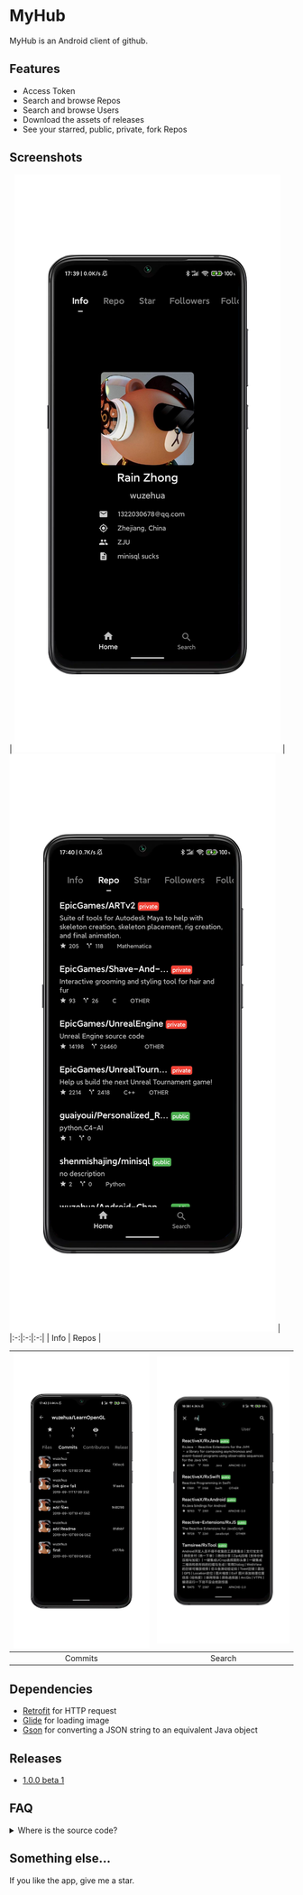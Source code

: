 # MyHub

MyHub is an Android client of github.

## Features

* Access Token
* Search and browse Repos
* Search and browse Users
* Download the assets of releases
* See your starred, public, private, fork Repos

## Screenshots

| ![avatar](images/Info.png) | ![avatar](images/Repo.png) |
|:-:|:-:|:-:|
| Info | Repos |

| ![avatar](images/Commits.png) | ![avatar](images/SearchRepo.png) |
|:-:|:-:|
| Commits | Search |

## Dependencies

* [Retrofit](https://github.com/square/retrofit) for HTTP request
* [Glide](https://github.com/bumptech/glide) for loading image
* [Gson](https://github.com/google/gson) for converting a JSON string to an equivalent Java object

## Releases

* [1.0.0 beta 1](https://github.com/wuzehua/MyHub/releases/tag/1.0.0.1)

## FAQ

<details>
    <summary> Where is the source code?</summary>
    <p>The repository is private. When it is ready, I will make it public.</p>
</details>

## Something else...

If you like the app, give me a star.